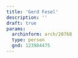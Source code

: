 ```yaml
---
title: 'Gerd Fesel'
description: ''
draft: true
params:
  archinform: arch/20768
  type: person
  gnd: 123984475
---
```

